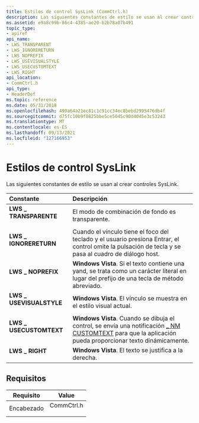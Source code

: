 ```yaml
---
title: Estilos de control SysLink (CommCtrl.h)
description: Las siguientes constantes de estilo se usan al crear controles SysLink.
ms.assetid: e9a8c99b-86c4-4385-ae20-b2b78a07b491
topic_type:
- apiref
api_name:
- LWS_TRANSPARENT
- LWS_IGNORERETURN
- LWS_NOPREFIX
- LWS_USEVISUALSTYLE
- LWS_USECUSTOMTEXT
- LWS_RIGHT
api_location:
- CommCtrl.h
api_type:
- HeaderDef
ms.topic: reference
ms.date: 05/31/2018
ms.openlocfilehash: 490a64a21ec81c1c91cc34ec8bebd2995476db4f
ms.sourcegitcommit: d75fc10b9f0825bbe5ce5045c90d4045e3c53243
ms.translationtype: MT
ms.contentlocale: es-ES
ms.lasthandoff: 09/13/2021
ms.locfileid: "127166953"
---
```

# <a name="syslink-control-styles"></a>Estilos de control SysLink

Las siguientes constantes de estilo se usan al crear controles SysLink.



| Constante                                                                                                                                                                        | Descripción                                                                                                                                                               |
|:--------------------------------------------------------------------------------------------------------------------------------------------------------------------------------|:--------------------------------------------------------------------------------------------------------------------------------------------------------------------------|
| <span id="LWS_TRANSPARENT"></span><span id="lws_transparent"></span><dl> <dt>**LWS \_ TRANSPARENTE**</dt> </dl>             | El modo de combinación de fondo es transparente. <br/>                                                                                                                       |
| <span id="LWS_IGNORERETURN_"></span><span id="lws_ignorereturn_"></span><dl> <dt>**LWS \_ IGNORERETURN**</dt> </dl>       | Cuando el vínculo tiene el foco del teclado y el usuario presiona Entrar, el control omite la pulsación de tecla y se pasa al cuadro de diálogo host.<br/>                        |
| <span id="LWS_NOPREFIX"></span><span id="lws_noprefix"></span><dl> <dt>**LWS \_ NOPREFIX**</dt> </dl>                      | **Windows Vista**. Si el texto contiene una yand, se trata como un carácter literal en lugar del prefijo de una tecla de método abreviado.<br/>                           |
| <span id="LWS_USEVISUALSTYLE_"></span><span id="lws_usevisualstyle_"></span><dl> <dt>**LWS \_ USEVISUALSTYLE**</dt> </dl> | **Windows Vista**. El vínculo se muestra en el estilo visual actual.<br/>                                                                                          |
| <span id="LWS_USECUSTOMTEXT"></span><span id="lws_usecustomtext"></span><dl> <dt>**LWS \_ USECUSTOMTEXT**</dt> </dl>       | **Windows Vista**. Cuando se dibuja el control, se envía una notificación [ \_ NM CUSTOMTEXT](nm-customtext.md) para que la aplicación pueda proporcionar texto dinámicamente.<br/> |
| <span id="LWS_RIGHT"></span><span id="lws_right"></span><dl> <dt>**LWS \_ RIGHT**</dt> </dl>                               | **Windows Vista**. El texto se justifica a la derecha.<br/>                                                                                                                |



## <a name="requirements"></a>Requisitos



| Requisito | Value |
|-------------------|---------------------------------------------------------------------------------------|
| Encabezado<br/> | <dl> <dt>CommCtrl.h</dt> </dl> |



 

 





